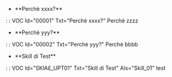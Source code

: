 - \*\*Perchè xxxx?\*\*

 :  : VOC Id="00001" Txt="Perchè xxxx?"
Perchè zzzz

- \*\*Perchè yyy?\*\*

 :  : VOC Id="00002" Txt="Perchè yyy?"
Perchè bbbb

- \*\*Skill di Test\*\*

 :  : VOC Id="SKIA£_UPT01" Txt="Skill di Test" Als="Skill_01"
test
